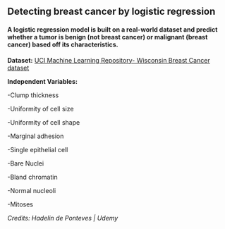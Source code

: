 ## Detecting breast cancer by logistic regression 



#### A logistic regression model is built on a real-world dataset and predict whether a tumor is benign (not breast cancer) or malignant (breast cancer) based off its characteristics.



**Dataset:** [UCI Machine Learning Repository- Wisconsin Breast Cancer dataset](https://archive.ics.uci.edu/ml/datasets/Breast+Cancer+Wisconsin+%28Original%29)



**Independent Variables:** 

-Clump thickness

-Uniformity of cell size

-Uniformity of cell shape

-Marginal adhesion

-Single epithelial cell

-Bare Nuclei

-Bland chromatin

-Normal nucleoli

-Mitoses



_Credits: Hadelin de Ponteves | Udemy_ 
